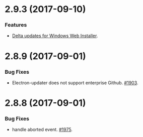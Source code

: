 # 2.9.3 (2017-09-10)

### Features

* [Delta updates for Windows Web Installer](https://github.com/electron-userland/electron-builder/releases/tag/v19.28.4).


# 2.8.9 (2017-09-01)

### Bug Fixes

* Electron-updater does not support enterprise Github. [#1903](https://github.com/electron-userland/electron-builder/issues/1903).

# 2.8.8 (2017-09-01)

### Bug Fixes

* handle aborted event. [#1975](https://github.com/electron-userland/electron-builder/issues/1975).